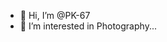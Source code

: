 - 👋 Hi, I’m @PK-67
- 👀 I’m interested in Photography...

<!---
PK-67/PK-67 is a ✨ special ✨ repository because its `README.md` (this file) appears on your GitHub profile.
You can click the Preview link to take a look at your changes.
--->
